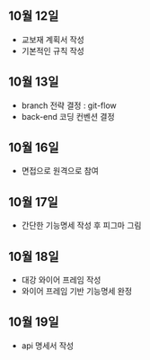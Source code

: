 ## 10월 12일

- 교보재 계획서 작성
- 기본적인 규칙 작성

## 10월 13일

- branch 전략 결정 : git-flow
- back-end 코딩 컨벤션 결정

## 10월 16일

- 면접으로 원격으로 참여

## 10월 17일

- 간단한 기능명세 작성 후 피그마 그림

## 10월 18일

- 대강 와이어 프레임 작성
- 와이어 프레임 기반 기능명세 완정

## 10월 19일

- api 명세서 작성
